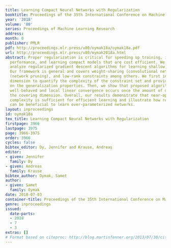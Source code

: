 ```yaml
---
title: Learning Compact Neural Networks with Regularization
booktitle: Proceedings of the 35th International Conference on Machine Learning
year: '2018'
volume: '80'
series: Proceedings of Machine Learning Research
address: 
month: 0
publisher: PMLR
pdf: http://proceedings.mlr.press/v80/oymak18a/oymak18a.pdf
url: http://proceedings.mlr.press/v80/oymak2018a.html
abstract: Proper regularization is critical for speeding up training, improving generalization
  performance, and learning compact models that are cost efficient. We propose and
  analyze regularized gradient descent algorithms for learning shallow neural networks.
  Our framework is general and covers weight-sharing (convolutional networks), sparsity
  (network pruning), and low-rank constraints among others. We first introduce covering
  dimension to quantify the complexity of the constraint set and provide insights
  on the generalization properties. Then, we show that proposed algorithms become
  well-behaved and local linear convergence occurs once the amount of data exceeds
  the covering dimension. Overall, our results demonstrate that near-optimal sample
  complexity is sufficient for efficient learning and illustrate how regularization
  can be beneficial to learn over-parameterized networks.
layout: inproceedings
id: oymak18a
tex_title: Learning Compact Neural Networks with Regularization
firstpage: 3966
lastpage: 3975
page: 3966-3975
order: 3966
cycles: false
bibtex_editor: Dy, Jennifer and Krause, Andreas
editor:
- given: Jennifer
  family: Dy
- given: Andreas
  family: Krause
bibtex_author: Oymak, Samet
author:
- given: Samet
  family: Oymak
date: 2018-07-03
container-title: Proceedings of the 35th International Conference on Machine Learning
genre: inproceedings
issued:
  date-parts:
  - 2018
  - 7
  - 3
extras: []
# Format based on citeproc: http://blog.martinfenner.org/2013/07/30/citeproc-yaml-for-bibliographies/
---
```


